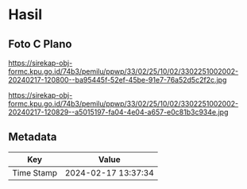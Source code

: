 # Hasil

## Foto C Plano

https://sirekap-obj-formc.kpu.go.id/74b3/pemilu/ppwp/33/02/25/10/02/3302251002002-20240217-120800--ba95445f-52ef-45be-91e7-76a52d5c2f2c.jpg

https://sirekap-obj-formc.kpu.go.id/74b3/pemilu/ppwp/33/02/25/10/02/3302251002002-20240217-120829--a5015197-fa04-4e04-a657-e0c81b3c934e.jpg


## Metadata

| Key        | Value               |
| ---------- | ------------------- |
| Time Stamp | 2024-02-17 13:37:34 |



